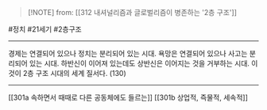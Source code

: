  > [!NOTE] from: [[312 내셔널리즘과 글로벌리즘이 병존하는 '2층 구조']]

#정치 #21세기 #2층구조 

--- 
경제는 연결되어 있으나 정치는 분리되어 있는 시대. 욕망은 연결되어 있으나 사고는 분리되어 있는 시대. 하반신이 이어져 있는데도 상반신은 이어지는 것을 거부하는 시대. 이것이 2층 구조 시대의 세계 질서다. (130)



--- 
[[301a 속하면서 때때로 다른 공동체에도 들르는]]
[[301b 상업적, 즉물적, 세속적]]
